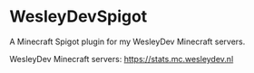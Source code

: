 # WesleyDevSpigot
A Minecraft Spigot plugin for my WesleyDev Minecraft servers.

WesleyDev Minecraft servers: https://stats.mc.wesleydev.nl